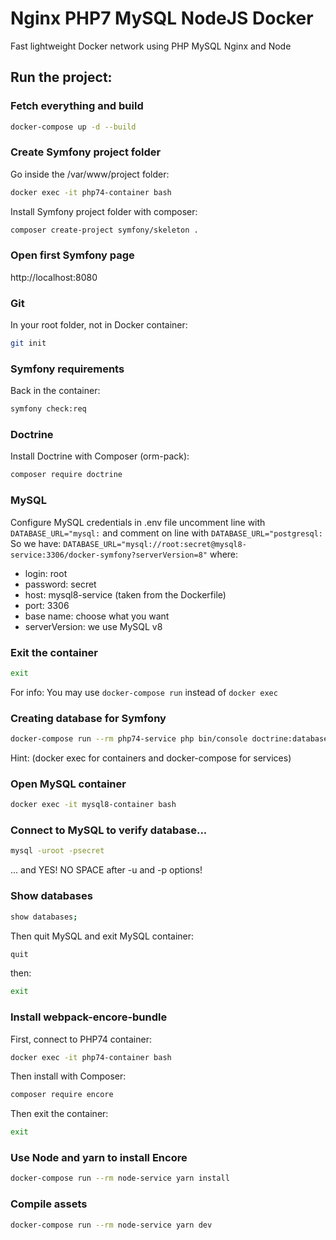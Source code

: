 # Nginx PHP7 MySQL NodeJS Docker

Fast lightweight Docker network using PHP MySQL Nginx and Node

## Run the project:

### Fetch everything and build
```bash
docker-compose up -d --build
```

### Create Symfony project folder
Go inside the /var/www/project folder:
```bash
docker exec -it php74-container bash
```

Install Symfony project folder with composer:
```bash
composer create-project symfony/skeleton .
```

### Open first Symfony page
http://localhost:8080

### Git
In your root folder, not in Docker container:
```bash
git init
```

### Symfony requirements
Back in the container:
```bash
symfony check:req
```

### Doctrine
Install Doctrine with Composer (orm-pack):
```bash
composer require doctrine
```

### MySQL
Configure MySQL credentials in .env file
uncomment line with `DATABASE_URL="mysql:`
and comment on line with `DATABASE_URL="postgresql:`
So we have: `DATABASE_URL="mysql://root:secret@mysql8-service:3306/docker-symfony?serverVersion=8"`
where:
* login: root
* password: secret
* host: mysql8-service (taken from the Dockerfile)
* port: 3306
* base name: choose what you want
* serverVersion: we use MySQL v8

### Exit the container
```bash
exit
```

For info: 
You may use `docker-compose run` instead of `docker exec`

### Creating database for Symfony
```bash
docker-compose run --rm php74-service php bin/console doctrine:database:create
```

Hint:
(docker exec for containers and docker-compose for services)

### Open MySQL container
```bash
docker exec -it mysql8-container bash
```

### Connect to MySQL to verify database...
```bash
mysql -uroot -psecret
```
... and YES! NO SPACE after -u and -p options!

### Show databases
```bash
show databases;
```

Then quit MySQL and exit MySQL container:
```bash
quit
```
then:
```bash
exit
```

### Install webpack-encore-bundle
First, connect to PHP74 container:
```bash
docker exec -it php74-container bash
```

Then install with Composer:
```bash
composer require encore
```
Then exit the container:
```bash
exit
```

### Use Node and yarn to install Encore
```bash
docker-compose run --rm node-service yarn install
```

### Compile assets
```bash
docker-compose run --rm node-service yarn dev
```